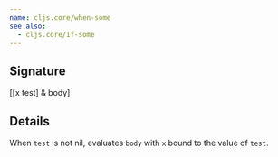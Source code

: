```yaml
---
name: cljs.core/when-some
see also:
  - cljs.core/if-some
---
```


## Signature
[[x test] & body]


## Details

When `test` is not nil, evaluates `body` with `x` bound to the value of `test`.
